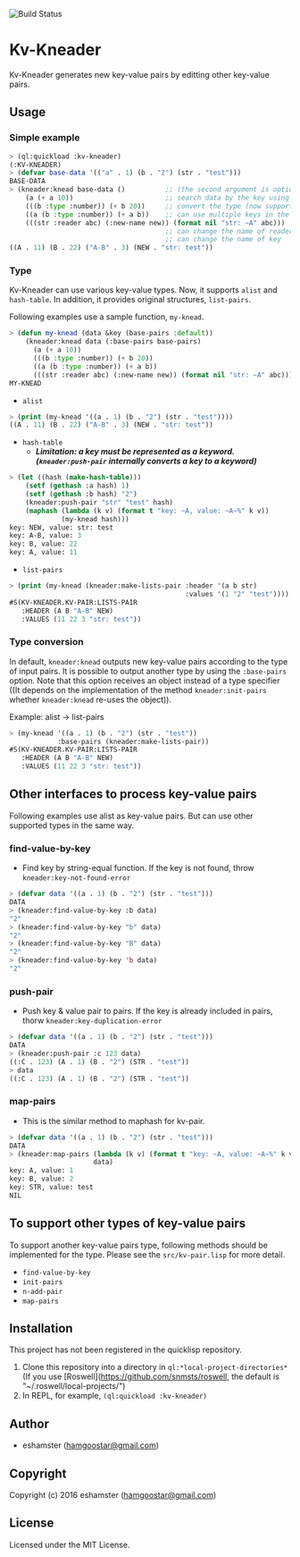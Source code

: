 ![Build Status](https://circleci.com/gh/eshamster/kv-kneader.png?style=shield)

# Kv-Kneader

Kv-Kneader generates new key-value pairs by editting other key-value pairs.

## Usage

### Simple example

```lisp
> (ql:quickload :kv-kneader)
(:KV-KNEADER)
> (defvar base-data '(("a" . 1) (b . "2") (str . "test")))
BASE-DATA
> (kneader:knead base-data ()          ;; (the second argument is options)
    (a (+ a 10))                       ;; search data by the key using string-equal and bind the value
    (((b :type :number)) (+ b 20))     ;; convert the type (now support :number and :string)
    ((a (b :type :number)) (+ a b))    ;; can use multiple keys in the same time
    (((str :reader abc) (:new-name new)) (format nil "str: ~A" abc)))
                                       ;; can change the name of reader
                                       ;; can change the name of key
((A . 11) (B . 22) ("A-B" . 3) (NEW . "str: test"))
```

### Type

Kv-Kneader can use various key-value types. Now, it supports `alist` and `hash-table`. In addition, it provides original structures, `list-pairs`.

Following examples use a sample function, `my-knead`.

```lisp
> (defun my-knead (data &key (base-pairs :default))
    (kneader:knead data (:base-pairs base-pairs)
      (a (+ a 10))
      (((b :type :number)) (+ b 20))
      ((a (b :type :number)) (+ a b))
      (((str :reader abc) (:new-name new)) (format nil "str: ~A" abc))))
MY-KNEAD
```

- `alist`

```lisp
> (print (my-knead '((a . 1) (b . "2") (str . "test"))))
((A . 11) (B . 22) ("A-B" . 3) (NEW . "str: test"))
```

- `hash-table`
  - ***Limitation: a key must be represented as a keyword. (`kneader:push-pair` internally converts a key to a keyword)***

```lisp
> (let ((hash (make-hash-table)))
    (setf (gethash :a hash) 1)
    (setf (gethash :b hash) "2")
    (kneader:push-pair "str" "test" hash)
    (maphash (lambda (k v) (format t "key: ~A, value: ~A~%" k v))
             (my-knead hash)))
key: NEW, value: str: test
key: A-B, value: 3
key: B, value: 22
key: A, value: 11
```

- `list-pairs`

```lisp
> (print (my-knead (kneader:make-lists-pair :header '(a b str)
                                            :values '(1 "2" "test"))))
#S(KV-KNEADER.KV-PAIR:LISTS-PAIR
   :HEADER (A B "A-B" NEW)
   :VALUES (11 22 3 "str: test"))
```

### Type conversion

In default, `kneader:knead` outputs new key-value pairs according to the type of input pairs. It is possible to output another type by using the `:base-pairs` option. Note that this option receives an object instead of a type specifier ((It depends on the implementation of the method `kneader:init-pairs` whether `kneader:knead` re-uses the object)).

Example: alist -> list-pairs

```lisp
> (my-knead '((a . 1) (b . "2") (str . "test"))
            :base-pairs (kneader:make-lists-pair))
#S(KV-KNEADER.KV-PAIR:LISTS-PAIR
   :HEADER (A B "A-B" NEW)
   :VALUES (11 22 3 "str: test"))
```

## Other interfaces to process key-value pairs

Following examples use alist as key-value pairs. But can use other supported types in the same way.

### find-value-by-key

- Find key by string-equal function. If the key is not found, throw `kneader:key-not-found-error`

```lisp
> (defvar data '((a . 1) (b . "2") (str . "test")))
DATA
> (kneader:find-value-by-key :b data)
"2"
> (kneader:find-value-by-key "b" data)
"2"
> (kneader:find-value-by-key "B" data)
"2"
> (kneader:find-value-by-key 'b data)
"2"
```

### push-pair

- Push key & value pair to pairs. If the key is already included in pairs, thorw `kneader:key-duplication-error`

```lisp
> (defvar data '((a . 1) (b . "2") (str . "test")))
DATA
> (kneader:push-pair :c 123 data)
((:C . 123) (A . 1) (B . "2") (STR . "test"))
> data
((:C . 123) (A . 1) (B . "2") (STR . "test"))
```

### map-pairs

- This is the similar method to maphash for kv-pair.

```lisp
> (defvar data '((a . 1) (b . "2") (str . "test")))
DATA
> (kneader:map-pairs (lambda (k v) (format t "key: ~A, value: ~A~%" k v))
                     data)
key: A, value: 1
key: B, value: 2
key: STR, value: test
NIL
```

## To support other types of key-value pairs

To support another key-value pairs type, following methods should be implemented for the type. Please see the `src/kv-pair.lisp` for more detail.

- `find-value-by-key`
- `init-pairs`
- `n-add-pair`
- `map-pairs`

## Installation

This project has not been registered in the quicklisp repository.

1. Clone this repository into a directory in `ql:*local-project-directories*` (If you use [Roswell](https://github.com/snmsts/roswell, the default is "~/.roswell/local-projects/")
2. In REPL, for example, `(ql:quickload :kv-kneader)`

## Author

* eshamster (hamgoostar@gmail.com)

## Copyright

Copyright (c) 2016 eshamster (hamgoostar@gmail.com)

## License

Licensed under the MIT License. 
